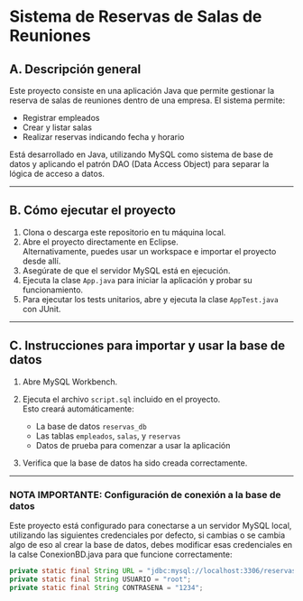 # Sistema de Reservas de Salas de Reuniones

## A. Descripción general

Este proyecto consiste en una aplicación Java que permite gestionar la reserva de salas de reuniones dentro de una empresa. El sistema permite:

- Registrar empleados
- Crear y listar salas
- Realizar reservas indicando fecha y horario

Está desarrollado en Java, utilizando MySQL como sistema de base de datos y aplicando el patrón DAO (Data Access Object) para separar la lógica de acceso a datos.

---

## B. Cómo ejecutar el proyecto

1. Clona o descarga este repositorio en tu máquina local.
2. Abre el proyecto directamente en Eclipse.  
   Alternativamente, puedes usar un workspace e importar el proyecto desde allí.
3. Asegúrate de que el servidor MySQL está en ejecución.
4. Ejecuta la clase `App.java` para iniciar la aplicación y probar su funcionamiento.
5. Para ejecutar los tests unitarios, abre y ejecuta la clase `AppTest.java` con JUnit.

---

## C. Instrucciones para importar y usar la base de datos

1. Abre MySQL Workbench.
2. Ejecuta el archivo `script.sql` incluido en el proyecto.  
   Esto creará automáticamente:
   - La base de datos `reservas_db`
   - Las tablas `empleados`, `salas`, y `reservas`
   - Datos de prueba para comenzar a usar la aplicación

3. Verifica que la base de datos ha sido creada correctamente.

---

### NOTA IMPORTANTE: Configuración de conexión a la base de datos

Este proyecto está configurado para conectarse a un servidor MySQL local, utilizando las siguientes credenciales por defecto, 
si cambias o se cambia algo de eso al crear la base de datos, debes modificar esas credenciales en la calse ConexionBD.java para que funcione correctamente:

```java
private static final String URL = "jdbc:mysql://localhost:3306/reservas_db?useSSL=false&allowPublicKeyRetrieval=true&serverTimezone=UTC";
private static final String USUARIO = "root";
private static final String CONTRASENA = "1234";
